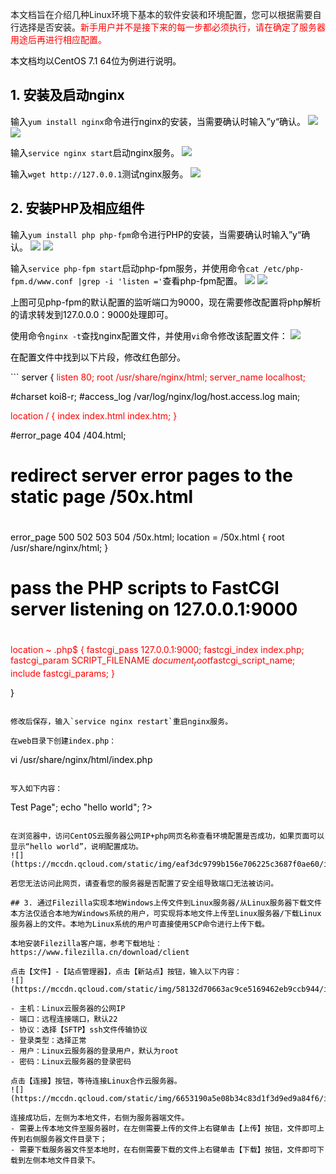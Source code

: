 本文档旨在介绍几种Linux环境下基本的软件安装和环境配置，您可以根据需要自行选择是否安装。<font color="red">新手用户并不是接下来的每一步都必须执行，请在确定了服务器用途后再进行相应配置。<font color="black">

本文档均以CentOS 7.1 64位为例进行说明。

## 1. 安装及启动nginx
输入`yum install nginx`命令进行nginx的安装，当需要确认时输入”y“确认。
![](https://mccdn.qcloud.com/static/img/61147e054115619d36e6905673152e90/image.png)
![](https://mccdn.qcloud.com/static/img/794e597a0e98fee3a01b1a84723d2f9f/image.png)

输入`service nginx start`启动nginx服务。
![](https://mccdn.qcloud.com/static/img/e3119ba3fcb6e4d47073fd15314be999/image.png)

输入`wget http://127.0.0.1`测试nginx服务。
![](https://mccdn.qcloud.com/static/img/0bb46762a9fe83ccd465d84000d559c3/image.png)

## 2. 安装PHP及相应组件
输入`yum install php php-fpm`命令进行PHP的安装，当需要确认时输入”y“确认。
![](https://mccdn.qcloud.com/static/img/ec8844bef38f70027a97143a688f2dfc/image.png)
![](https://mccdn.qcloud.com/static/img/5c2039fd3cc49c6e6956780bc08e47d7/image.png)

输入`service php-fpm start`启动php-fpm服务，并使用命令`cat /etc/php-fpm.d/www.conf |grep -i 'listen ='`查看php-fpm配置。
![](https://mccdn.qcloud.com/static/img/8be48384350b88c1a2f46a4d6ce8a773/image.png)
![](https://mccdn.qcloud.com/static/img/8f44a5ab11d6c6dd600b4fae0940d00f/image.png)

上图可见php-fpm的默认配置的监听端口为9000，现在需要修改配置将php解析的请求转发到127.0.0.0：9000处理即可。

使用命令`nginx -t`查找nginx配置文件，并使用`vi`命令修改该配置文件：
![](https://mccdn.qcloud.com/static/img/43addfa0593b6daa1fb19f957dad1425/image.png)

在配置文件中找到以下片段，修改红色部分。

<p>
</p>
```
server {
 <font color="red"> listen       80;</font>
  <font color="red">root   /usr/share/nginx/html;</font>
 <font color="red"> server_name  localhost;</font>

  #charset koi8-r;
  #access_log  /var/log/nginx/log/host.access.log  main;

  <font color="red">location / {
      index  index.html index.htm;
  }</font>

  #error_page  404              /404.html;

  # redirect server error pages to the static page /50x.html
  #
  error_page   500 502 503 504  /50x.html;
  location = /50x.html {
      root   /usr/share/nginx/html;
  }

  # pass the PHP scripts to FastCGI server listening on 127.0.0.1:9000
  #
  <font color="red">location ~ \.php$ {
      fastcgi_pass   127.0.0.1:9000;
      fastcgi_index   index.php;
      fastcgi_param  SCRIPT_FILENAME  $document_root$fastcgi_script_name;
      include        fastcgi_params;
  }</font>
 
}
```

修改后保存，输入`service nginx restart`重启nginx服务。

在web目录下创建index.php：

```
vi /usr/share/nginx/html/index.php
```

写入如下内容：

```
<?php
echo "<title>Test Page</title>";
echo "hello world";
?>
```

在浏览器中，访问CentOS云服务器公网IP+php网页名称查看环境配置是否成功，如果页面可以显示“hello world”，说明配置成功。
![](https://mccdn.qcloud.com/static/img/eaf3dc9799b156e706225c3687f0ae60/image.png)

若您无法访问此网页，请查看您的服务器是否配置了安全组导致端口无法被访问。

## 3. 通过Filezilla实现本地Windows上传文件到Linux服务器/从Linux服务器下载文件
本方法仅适合本地为Windows系统的用户，可实现将本地文件上传至Linux服务器/下载Linux服务器上的文件。本地为Linux系统的用户可直接使用SCP命令进行上传下载。

本地安装Filezilla客户端，参考下载地址：https://www.filezilla.cn/download/client

点击【文件】-【站点管理器】，点击【新站点】按钮，输入以下内容：
![](https://mccdn.qcloud.com/static/img/58132d70663ac9ce5169462eb9ccb944/image.png)

- 主机：Linux云服务器的公网IP
- 端口：远程连接端口，默认22
- 协议：选择【SFTP】ssh文件传输协议
- 登录类型：选择正常
- 用户：Linux云服务器的登录用户，默认为root
- 密码：Linux云服务器的登录密码

点击【连接】按钮，等待连接Linux合作云服务器。
![](https://mccdn.qcloud.com/static/img/6653190a5e08b34c83d1f3d9ed9a84f6/image.png)

连接成功后，左侧为本地文件，右侧为服务器端文件。
- 需要上传本地文件至服务器时，在左侧需要上传的文件上右键单击【上传】按钮，文件即可上传到右侧服务器文件目录下；
- 需要下载服务器文件至本地时，在右侧需要下载的文件上右键单击【下载】按钮，文件即可下载到左侧本地文件目录下。
